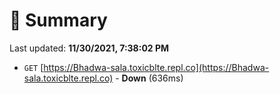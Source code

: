 # 📖 Summary
Last updated: **11/30/2021, 7:38:02 PM**

- `GET` [https://Bhadwa-sala.toxicblte.repl.co](https://Bhadwa-sala.toxicblte.repl.co) - **Down** (636ms)
